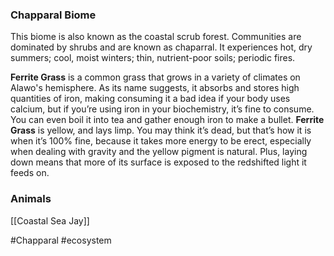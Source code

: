 ### Chapparal Biome
This biome is also known as the coastal scrub forest. Communities are dominated by shrubs and are known as chaparral. It experiences hot, dry summers; cool, moist winters; thin, nutrient-poor soils; periodic fires.

**Ferrite Grass** is a common grass that grows in a variety of climates on Alawo's hemisphere. As its name suggests, it absorbs and stores high quantities of iron, making consuming it a bad idea if your body uses calcium, but if you’re using iron in your biochemistry, it’s fine to consume. You can even boil it into tea and gather enough iron to make a bullet. **Ferrite Grass** is yellow, and lays limp. You may think it’s dead, but that’s how it is when it’s 100% fine, because it takes more energy to be erect, especially when dealing with gravity and the yellow pigment is natural. Plus, laying down means that more of its surface is exposed to the redshifted light it feeds on.

### Animals
[[Coastal Sea Jay]]

#Chapparal #ecosystem 